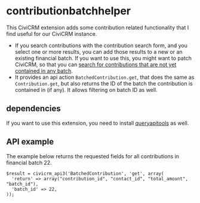 # contributionbatchhelper

This CiviCRM extension adds some contribution related functionality that I
find useful for our CiviCRM instance.

* If you search contributions with the contribution search form, and you
  select one or more results, you can add those results to a new or an
  existing financial batch. If you want to use this, you might want to
  patch CiviCRM, so that you can
  [search for contributions that are not yet contained in any batch](https://issues.civicrm.org/jira/browse/CRM-19325).
* It provides an api action `BatchedContribution.get`, that does the same
  as `Contribution.get`, but also returns the ID of the batch the contribution
  is contained in (if any). It allows filtering on batch ID as well.

## dependencies

If you want to use this extension, you need to install
[queryapitools](https://www.civicrm.org/extensions/queryapitools) as well.

## API example

The example below returns the requested fields for all contributions in
financial batch 22.

    $result = civicrm_api3('BatchedContribution', 'get', array(
      'return' => array("contribution_id", "contact_id", "total_amount", "batch_id"),
      'batch_id' => 22,
    ));

